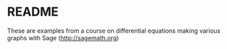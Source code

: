 # README

These are examples from a course on differential equations making various graphs with Sage (http://sagemath.org)
